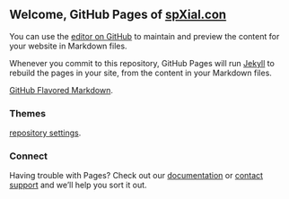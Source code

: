 ## Welcome, GitHub Pages of [spXial.con](spXial.com)

You can use the [editor on GitHub](https://github.com/uwci/spXial/edit/master/README.md) to maintain and preview the content for your website in Markdown files.

Whenever you commit to this repository, GitHub Pages will run [Jekyll](https://jekyllrb.com/) to rebuild the pages in your site, from the content in your Markdown files.

[GitHub Flavored Markdown](https://guides.github.com/features/mastering-markdown/).

### Themes

 [repository settings](https://github.com/uwci/spXial/settings).
### Connect

Having trouble with Pages? Check out our [documentation](https://help.github.com/categories/github-pages-basics/) or [contact support](https://github.com/contact) and we’ll help you sort it out.


